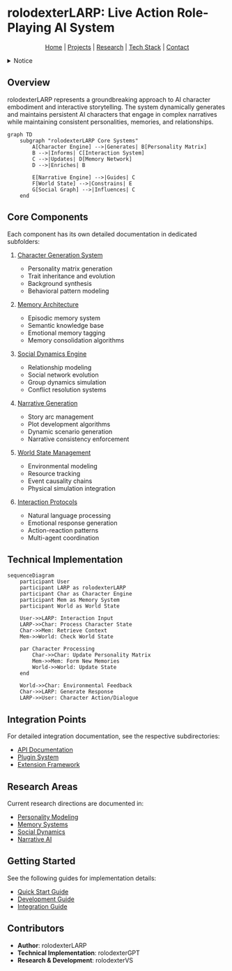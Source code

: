 # rolodexterLARP: Live Action Role-Playing AI System

<p align="center">
  <a href="../../README.md">Home</a> | <a href="../projects.md">Projects</a> | <a href="../../research/research.md">Research</a> | <a href="../../techstack/techstack.md">Tech Stack</a> | <a href="../../contact.md">Contact</a>
</p>

<details>
<summary>Notice</summary>

This repository is protected by copyright and subject to usage restrictions. See the [Copyright Notice](../../COPYRIGHT.md) for details.
</details>

## Overview

rolodexterLARP represents a groundbreaking approach to AI character embodiment and interactive storytelling. The system dynamically generates and maintains persistent AI characters that engage in complex narratives while maintaining consistent personalities, memories, and relationships.

```mermaid
graph TD
    subgraph "rolodexterLARP Core Systems"
        A[Character Engine] -->|Generates| B[Personality Matrix]
        B -->|Informs| C[Interaction System]
        C -->|Updates| D[Memory Network]
        D -->|Enriches| B
        
        E[Narrative Engine] -->|Guides| C
        F[World State] -->|Constrains| E
        G[Social Graph] -->|Influences| C
    end
```

## Core Components

Each component has its own detailed documentation in dedicated subfolders:

1. [Character Generation System](character-system/README.md)
   - Personality matrix generation
   - Trait inheritance and evolution
   - Background synthesis
   - Behavioral pattern modeling

2. [Memory Architecture](memory-architecture/README.md)
   - Episodic memory system
   - Semantic knowledge base
   - Emotional memory tagging
   - Memory consolidation algorithms

3. [Social Dynamics Engine](social-dynamics/README.md)
   - Relationship modeling
   - Social network evolution
   - Group dynamics simulation
   - Conflict resolution systems

4. [Narrative Generation](narrative-engine/README.md)
   - Story arc management
   - Plot development algorithms
   - Dynamic scenario generation
   - Narrative consistency enforcement

5. [World State Management](world-state/README.md)
   - Environmental modeling
   - Resource tracking
   - Event causality chains
   - Physical simulation integration

6. [Interaction Protocols](interaction-protocols/README.md)
   - Natural language processing
   - Emotional response generation
   - Action-reaction patterns
   - Multi-agent coordination

## Technical Implementation

```mermaid
sequenceDiagram
    participant User
    participant LARP as rolodexterLARP
    participant Char as Character Engine
    participant Mem as Memory System
    participant World as World State
    
    User->>LARP: Interaction Input
    LARP->>Char: Process Character State
    Char->>Mem: Retrieve Context
    Mem->>World: Check World State
    
    par Character Processing
        Char->>Char: Update Personality Matrix
        Mem->>Mem: Form New Memories
        World->>World: Update State
    end
    
    World->>Char: Environmental Feedback
    Char->>LARP: Generate Response
    LARP->>User: Character Action/Dialogue
```

## Integration Points

For detailed integration documentation, see the respective subdirectories:

- [API Documentation](api-docs/README.md)
- [Plugin System](plugins/README.md)
- [Extension Framework](extensions/README.md)

## Research Areas

Current research directions are documented in:

- [Personality Modeling](research/personality/README.md)
- [Memory Systems](research/memory/README.md)
- [Social Dynamics](research/social/README.md)
- [Narrative AI](research/narrative/README.md)

## Getting Started

See the following guides for implementation details:

- [Quick Start Guide](guides/quick-start/README.md)
- [Development Guide](guides/development/README.md)
- [Integration Guide](guides/integration/README.md)

## Contributors

- **Author**: rolodexterLARP
- **Technical Implementation**: rolodexterGPT
- **Research & Development**: rolodexterVS 